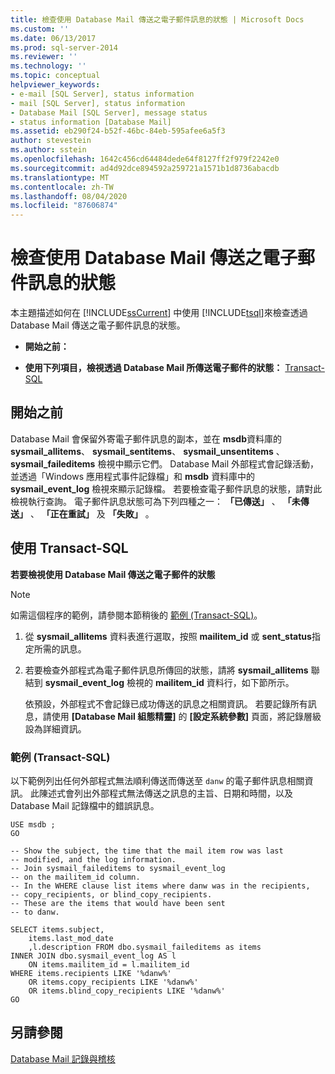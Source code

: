 ```yaml
---
title: 檢查使用 Database Mail 傳送之電子郵件訊息的狀態 | Microsoft Docs
ms.custom: ''
ms.date: 06/13/2017
ms.prod: sql-server-2014
ms.reviewer: ''
ms.technology: ''
ms.topic: conceptual
helpviewer_keywords:
- e-mail [SQL Server], status information
- mail [SQL Server], status information
- Database Mail [SQL Server], message status
- status information [Database Mail]
ms.assetid: eb290f24-b52f-46bc-84eb-595afee6a5f3
author: stevestein
ms.author: sstein
ms.openlocfilehash: 1642c456cd64484dede64f8127ff2f979f2242e0
ms.sourcegitcommit: ad4d92dce894592a259721a1571b1d8736abacdb
ms.translationtype: MT
ms.contentlocale: zh-TW
ms.lasthandoff: 08/04/2020
ms.locfileid: "87606874"
---
```

# <a name="check-the-status-of-e-mail-messages-sent-with-database-mail"></a>檢查使用 Database Mail 傳送之電子郵件訊息的狀態
  本主題描述如何在 [!INCLUDE[ssCurrent](../../includes/sscurrent-md.md)] 中使用 [!INCLUDE[tsql](../../includes/tsql-md.md)]來檢查透過 Database Mail 傳送之電子郵件訊息的狀態。  
  
-   **開始之前：**  
  
-   **使用下列項目，檢視透過 Database Mail 所傳送電子郵件的狀態：** [Transact-SQL](#TsqlProcedure)  
  
##  <a name="before-you-begin"></a><a name="BeforeYouBegin"></a> 開始之前  
 Database Mail 會保留外寄電子郵件訊息的副本，並在 **msdb**資料庫的 **sysmail_allitems**、 **sysmail_sentitems**、 **sysmail_unsentitems** 、 **sysmail_faileditems** 檢視中顯示它們。 Database Mail 外部程式會記錄活動，並透過「Windows 應用程式事件記錄檔」和 **msdb** 資料庫中的 **sysmail_event_log** 檢視來顯示記錄檔。 若要檢查電子郵件訊息的狀態，請對此檢視執行查詢。 電子郵件訊息狀態可為下列四種之一： **「已傳送」** 、 **「未傳送」** 、 **「正在重試」** 及 **「失敗」** 。  
  
##  <a name="using-transact-sql"></a><a name="TsqlProcedure"></a> 使用 Transact-SQL  
 **若要檢視使用 Database Mail 傳送之電子郵件的狀態**  
  
> [!NOTE]  
>  如需這個程序的範例，請參閱本節稍後的 [範例 &#40;Transact-SQL&#41;](#TsqlExample)。  
  
1.  從 **sysmail_allitems** 資料表進行選取，按照 **mailitem_id** 或 **sent_status**指定所需的訊息。  
  
2.  若要檢查外部程式為電子郵件訊息所傳回的狀態，請將 **sysmail_allitems** 聯結到 **sysmail_event_log** 檢視的 **mailitem_id** 資料行，如下節所示。  
  
     依預設，外部程式不會記錄已成功傳送的訊息之相關資訊。 若要記錄所有訊息，請使用 **[Database Mail 組態精靈]** 的 **[設定系統參數]** 頁面，將記錄層級設為詳細資訊。  
  
###  <a name="example-transact-sql"></a><a name="TsqlExample"></a> 範例 &#40;Transact-SQL&#41;  
 以下範例列出任何外部程式無法順利傳送而傳送至 `danw` 的電子郵件訊息相關資訊。 此陳述式會列出外部程式無法傳送之訊息的主旨、日期和時間，以及 Database Mail 記錄檔中的錯誤訊息。  
  
```  
USE msdb ;  
GO  
  
-- Show the subject, the time that the mail item row was last  
-- modified, and the log information.  
-- Join sysmail_faileditems to sysmail_event_log   
-- on the mailitem_id column.  
-- In the WHERE clause list items where danw was in the recipients,  
-- copy_recipients, or blind_copy_recipients.  
-- These are the items that would have been sent  
-- to danw.  
  
SELECT items.subject,  
    items.last_mod_date  
    ,l.description FROM dbo.sysmail_faileditems as items  
INNER JOIN dbo.sysmail_event_log AS l  
    ON items.mailitem_id = l.mailitem_id  
WHERE items.recipients LIKE '%danw%'    
    OR items.copy_recipients LIKE '%danw%'   
    OR items.blind_copy_recipients LIKE '%danw%'  
GO  
```  
  
## <a name="see-also"></a>另請參閱  
 [Database Mail 記錄與稽核](database-mail-log-and-audits.md)  
  
  
